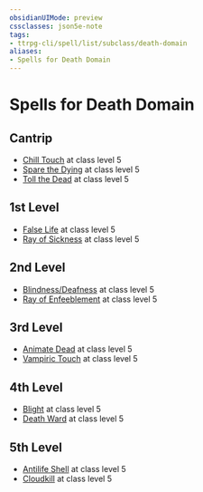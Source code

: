 ```yaml
---
obsidianUIMode: preview
cssclasses: json5e-note
tags:
- ttrpg-cli/spell/list/subclass/death-domain
aliases:
- Spells for Death Domain
---
```

# Spells for Death Domain

## Cantrip

- [Chill Touch](/3-Mechanics/CLI/Compendium/spells/chill-touch.md "PHB") at class level 5
- [Spare the Dying](/3-Mechanics/CLI/Compendium/spells/spare-the-dying.md "PHB") at class level 5
- [Toll the Dead](/3-Mechanics/CLI/Compendium/spells/toll-the-dead-xge.md "XGE") at class level 5

## 1st Level

- [False Life](/3-Mechanics/CLI/Compendium/spells/false-life.md "PHB") at class level 5
- [Ray of Sickness](/3-Mechanics/CLI/Compendium/spells/ray-of-sickness.md "PHB") at class level 5

## 2nd Level

- [Blindness/Deafness](/3-Mechanics/CLI/Compendium/spells/blindness-deafness.md "PHB") at class level 5
- [Ray of Enfeeblement](/3-Mechanics/CLI/Compendium/spells/ray-of-enfeeblement.md "PHB") at class level 5

## 3rd Level

- [Animate Dead](/3-Mechanics/CLI/Compendium/spells/animate-dead.md "PHB") at class level 5
- [Vampiric Touch](/3-Mechanics/CLI/Compendium/spells/vampiric-touch.md "PHB") at class level 5

## 4th Level

- [Blight](/3-Mechanics/CLI/Compendium/spells/blight.md "PHB") at class level 5
- [Death Ward](/3-Mechanics/CLI/Compendium/spells/death-ward.md "PHB") at class level 5

## 5th Level

- [Antilife Shell](/3-Mechanics/CLI/Compendium/spells/antilife-shell.md "PHB") at class level 5
- [Cloudkill](/3-Mechanics/CLI/Compendium/spells/cloudkill.md "PHB") at class level 5